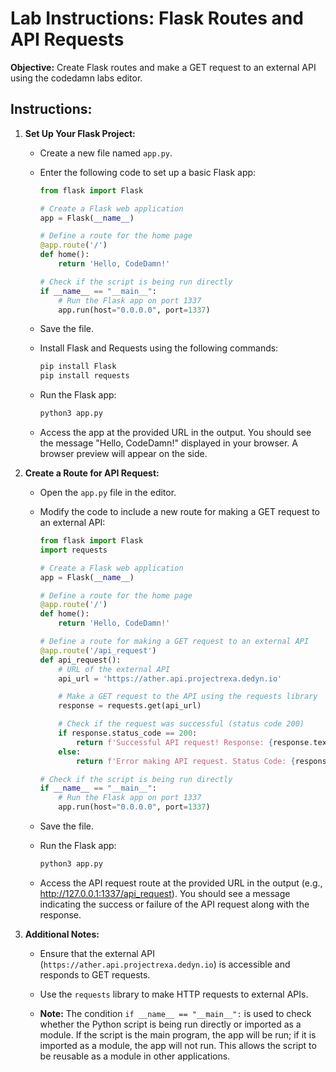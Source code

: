# Lab Instructions: Flask Routes and API Requests

**Objective:** Create Flask routes and make a GET request to an external API using the codedamn labs editor.

## Instructions:

1. **Set Up Your Flask Project:**

   - Create a new file named `app.py`.
   - Enter the following code to set up a basic Flask app:

     ```python
     from flask import Flask

     # Create a Flask web application
     app = Flask(__name__)

     # Define a route for the home page
     @app.route('/')
     def home():
         return 'Hello, CodeDamn!'

     # Check if the script is being run directly
     if __name__ == "__main__":
         # Run the Flask app on port 1337
         app.run(host="0.0.0.0", port=1337)
     ```

   - Save the file.

   - Install Flask and Requests using the following commands:

     ```bash
     pip install Flask
     pip install requests
     ```

   - Run the Flask app:

     ```bash
     python3 app.py
     ```

   - Access the app at the provided URL in the output. You should see the message "Hello, CodeDamn!" displayed in your browser. A browser preview will appear on the side.

2. **Create a Route for API Request:**

   - Open the `app.py` file in the editor.
   - Modify the code to include a new route for making a GET request to an external API:

     ```python
     from flask import Flask
     import requests

     # Create a Flask web application
     app = Flask(__name__)

     # Define a route for the home page
     @app.route('/')
     def home():
         return 'Hello, CodeDamn!'

     # Define a route for making a GET request to an external API
     @app.route('/api_request')
     def api_request():
         # URL of the external API
         api_url = 'https://ather.api.projectrexa.dedyn.io'

         # Make a GET request to the API using the requests library
         response = requests.get(api_url)

         # Check if the request was successful (status code 200)
         if response.status_code == 200:
             return f'Successful API request! Response: {response.text}'
         else:
             return f'Error making API request. Status Code: {response.status_code}'

     # Check if the script is being run directly
     if __name__ == "__main__":
         # Run the Flask app on port 1337
         app.run(host="0.0.0.0", port=1337)
     ```

   - Save the file.

   - Run the Flask app:

     ```bash
     python3 app.py
     ```

   - Access the API request route at the provided URL in the output (e.g., http://127.0.0.1:1337/api_request). You should see a message indicating the success or failure of the API request along with the response.

3. **Additional Notes:**

   - Ensure that the external API (`https://ather.api.projectrexa.dedyn.io`) is accessible and responds to GET requests.
   - Use the `requests` library to make HTTP requests to external APIs.

   - **Note:** The condition `if __name__ == "__main__":` is used to check whether the Python script is being run directly or imported as a module. If the script is the main program, the app will be run; if it is imported as a module, the app will not run. This allows the script to be reusable as a module in other applications.
